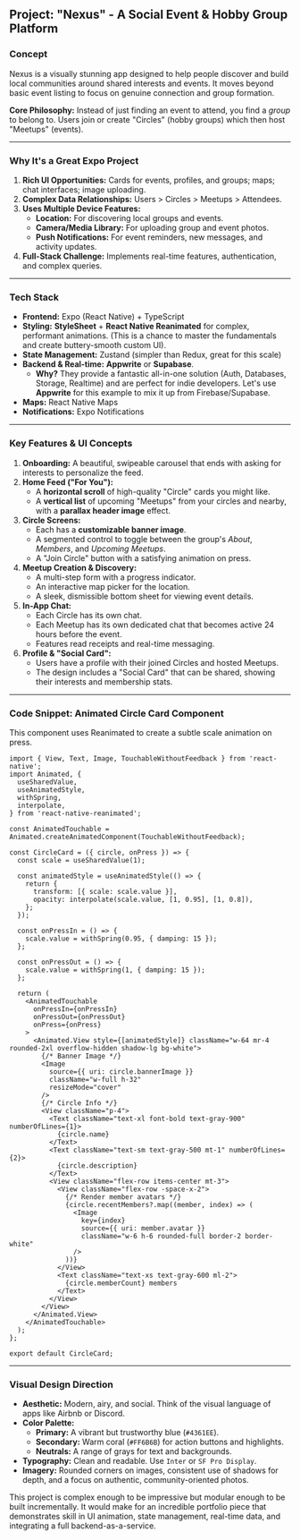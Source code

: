 ## Project: "Nexus" - A Social Event & Hobby Group Platform

### Concept
Nexus is a visually stunning app designed to help people discover and build local communities around shared interests and events. It moves beyond basic event listing to focus on genuine connection and group formation.

**Core Philosophy:** Instead of just finding an event to attend, you find a *group* to belong to. Users join or create "Circles" (hobby groups) which then host "Meetups" (events).

---

### Why It's a Great Expo Project

1.  **Rich UI Opportunities:** Cards for events, profiles, and groups; maps; chat interfaces; image uploading.
2.  **Complex Data Relationships:** Users > Circles > Meetups > Attendees.
3.  **Uses Multiple Device Features:**
    *   **Location:** For discovering local groups and events.
    *   **Camera/Media Library:** For uploading group and event photos.
    *   **Push Notifications:** For event reminders, new messages, and activity updates.
4.  **Full-Stack Challenge:** Implements real-time features, authentication, and complex queries.

---

### Tech Stack

*   **Frontend:** Expo (React Native) + TypeScript
*   **Styling:** **StyleSheet** + **React Native Reanimated** for complex, performant animations. (This is a chance to master the fundamentals and create buttery-smooth custom UI).
*   **State Management:** Zustand (simpler than Redux, great for this scale)
*   **Backend & Real-time:** **Appwrite** or **Supabase**.
    *   **Why?** They provide a fantastic all-in-one solution (Auth, Databases, Storage, Realtime) and are perfect for indie developers. Let's use **Appwrite** for this example to mix it up from Firebase/Supabase.
*   **Maps:** React Native Maps
*   **Notifications:** Expo Notifications

---

### Key Features & UI Concepts

1.  **Onboarding:** A beautiful, swipeable carousel that ends with asking for interests to personalize the feed.
2.  **Home Feed ("For You"):**
    *   A **horizontal scroll** of high-quality "Circle" cards you might like.
    *   A **vertical list** of upcoming "Meetups" from your circles and nearby, with a **parallax header image** effect.
3.  **Circle Screens:**
    *   Each has a **customizable banner image**.
    *   A segmented control to toggle between the group's *About*, *Members*, and *Upcoming Meetups*.
    *   A "Join Circle" button with a satisfying animation on press.
4.  **Meetup Creation & Discovery:**
    *   A multi-step form with a progress indicator.
    *   An interactive map picker for the location.
    *   A sleek, dismissible bottom sheet for viewing event details.
5.  **In-App Chat:**
    *   Each Circle has its own chat.
    *   Each Meetup has its own dedicated chat that becomes active 24 hours before the event.
    *   Features read receipts and real-time messaging.
6.  **Profile & "Social Card":**
    *   Users have a profile with their joined Circles and hosted Meetups.
    *   The design includes a "Social Card" that can be shared, showing their interests and membership stats.

---

### Code Snippet: Animated Circle Card Component

This component uses Reanimated to create a subtle scale animation on press.

```tsx
import { View, Text, Image, TouchableWithoutFeedback } from 'react-native';
import Animated, {
  useSharedValue,
  useAnimatedStyle,
  withSpring,
  interpolate,
} from 'react-native-reanimated';

const AnimatedTouchable = Animated.createAnimatedComponent(TouchableWithoutFeedback);

const CircleCard = ({ circle, onPress }) => {
  const scale = useSharedValue(1);

  const animatedStyle = useAnimatedStyle(() => {
    return {
      transform: [{ scale: scale.value }],
      opacity: interpolate(scale.value, [1, 0.95], [1, 0.8]),
    };
  });

  const onPressIn = () => {
    scale.value = withSpring(0.95, { damping: 15 });
  };

  const onPressOut = () => {
    scale.value = withSpring(1, { damping: 15 });
  };

  return (
    <AnimatedTouchable
      onPressIn={onPressIn}
      onPressOut={onPressOut}
      onPress={onPress}
    >
      <Animated.View style={[animatedStyle]} className="w-64 mr-4 rounded-2xl overflow-hidden shadow-lg bg-white">
        {/* Banner Image */}
        <Image
          source={{ uri: circle.bannerImage }}
          className="w-full h-32"
          resizeMode="cover"
        />
        {/* Circle Info */}
        <View className="p-4">
          <Text className="text-xl font-bold text-gray-900" numberOfLines={1}>
            {circle.name}
          </Text>
          <Text className="text-sm text-gray-500 mt-1" numberOfLines={2}>
            {circle.description}
          </Text>
          <View className="flex-row items-center mt-3">
            <View className="flex-row -space-x-2">
              {/* Render member avatars */}
              {circle.recentMembers?.map((member, index) => (
                <Image
                  key={index}
                  source={{ uri: member.avatar }}
                  className="w-6 h-6 rounded-full border-2 border-white"
                />
              ))}
            </View>
            <Text className="text-xs text-gray-600 ml-2">
              {circle.memberCount} members
            </Text>
          </View>
        </View>
      </Animated.View>
    </AnimatedTouchable>
  );
};

export default CircleCard;
```

---

### Visual Design Direction

*   **Aesthetic:** Modern, airy, and social. Think of the visual language of apps like Airbnb or Discord.
*   **Color Palette:**
    *   **Primary:** A vibrant but trustworthy blue (`#4361EE`).
    *   **Secondary:** Warm coral (`#FF6B6B`) for action buttons and highlights.
    *   **Neutrals:** A range of grays for text and backgrounds.
*   **Typography:** Clean and readable. Use `Inter` or `SF Pro Display`.
*   **Imagery:** Rounded corners on images, consistent use of shadows for depth, and a focus on authentic, community-oriented photos.

This project is complex enough to be impressive but modular enough to be built incrementally. It would make for an incredible portfolio piece that demonstrates skill in UI animation, state management, real-time data, and integrating a full backend-as-a-service.